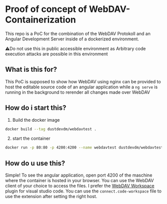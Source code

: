 # Proof of concept of WebDAV-Containerization

This repo is a PoC for the combination of the WebDAV Protokoll and an Angular Development Server inside of a dockerized environment.

⚠️Do not use this in public accessible environment as Arbitrary code execution attacks are possible in this environment

## What is this for?

This PoC is supposed to show how WebDAV using nginx can be provided to host the editable source code of an angular application while a `ng serve` is running in the background to rerender all changes made over WebDAV

## How do i start this?

1. Build the docker image

```bash
docker build --tag dustdevdm/webdavtest .
```

2. start the container

```bash
docker run -p 80:80 -p 4200:4200 --name webdavtest dustdevdm/webdavtest
```

## How do u use this?

Simple! To see the angular application, open port 4200 of the maschine where the container is hosted in your browser.
You can use the WebDAV client of your choice to access the files. I prefer the [WebDAV Workspace](https://marketplace.visualstudio.com/items?itemName=kowd.vscode-webdav) plugin for visual studio code. You can use the `connect.code-workspace` file to use the extension after setting the right host.
